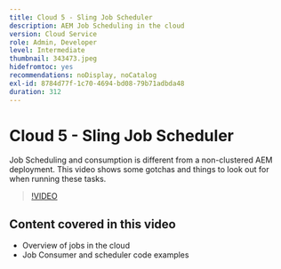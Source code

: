 ```yaml
---
title: Cloud 5 - Sling Job Scheduler
description: AEM Job Scheduling in the cloud
version: Cloud Service
role: Admin, Developer
level: Intermediate
thumbnail: 343473.jpeg
hidefromtoc: yes
recommendations: noDisplay, noCatalog
exl-id: 8784d77f-1c70-4694-bd08-79b71adbda48
duration: 312
---
```

# Cloud 5 - Sling Job Scheduler

Job Scheduling and consumption is different from a non-clustered AEM deployment. This video shows some gotchas and things to look out for when running these tasks.

>[!VIDEO](https://video.tv.adobe.com/v/343473?quality=12&learn=on)

## Content covered in this video

+ Overview of jobs in the cloud
+ Job Consumer and scheduler code examples
